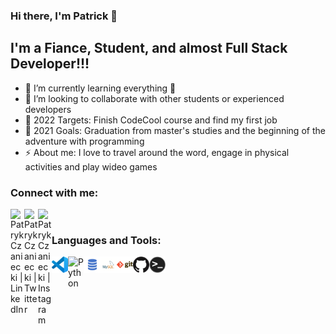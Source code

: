 ### Hi there, I'm Patrick 👋 

## I'm a Fiance, Student, and almost Full Stack Developer!!!

- 🌱 I’m currently learning everything 🤣
- 👯 I’m looking to collaborate with other students or experienced developers
- 🔭 2022 Targets: Finish CodeCool course and find my first job 
- 🥅 2021 Goals: Graduation from master's studies and the beginning of the adventure with programming
- ⚡ About me: I love to travel around the word, engage in physical activities and play wideo games

### Connect with me:

[<img align="left" alt="PatrykCzaniecki | LinkedIn" width="22px" src="https://cdn.jsdelivr.net/npm/simple-icons@v3/icons/linkedin.svg" />][linkedin]
[<img align="left" alt="PatrykCzaniecki | Twitter" width="22px" src="https://cdn.jsdelivr.net/npm/simple-icons@3.13.0/icons/facebook.svg" />][facebook]
[<img align="left" alt="PatrykCzaniecki | Instagram" width="22px" src="https://cdn.jsdelivr.net/npm/simple-icons@v3/icons/instagram.svg" />][instagram]

<br />

### Languages and Tools:

[<img align="left" alt="Visual Studio Code" width="26px" src="https://raw.githubusercontent.com/github/explore/80688e429a7d4ef2fca1e82350fe8e3517d3494d/topics/visual-studio-code/visual-studio-code.png" />][web]
[<img align="left" alt="Python" width="26px" src="https://cdn.jsdelivr.net/npm/simple-icons@3.13.0/icons/python.svg" />][web]
[<img align="left" alt="SQL" width="26px" src="https://raw.githubusercontent.com/github/explore/80688e429a7d4ef2fca1e82350fe8e3517d3494d/topics/sql/sql.png" />][web]
[<img align="left" alt="MySQL" width="26px" src="https://raw.githubusercontent.com/github/explore/80688e429a7d4ef2fca1e82350fe8e3517d3494d/topics/mysql/mysql.png" />][web]
[<img align="left" alt="Git" width="26px" src="https://raw.githubusercontent.com/github/explore/80688e429a7d4ef2fca1e82350fe8e3517d3494d/topics/git/git.png" />][web]
[<img align="left" alt="GitHub" width="26px" src="https://raw.githubusercontent.com/github/explore/78df643247d429f6cc873026c0622819ad797942/topics/github/github.png" />][web]
[<img align="left" alt="Terminal" width="26px" src="https://raw.githubusercontent.com/github/explore/80688e429a7d4ef2fca1e82350fe8e3517d3494d/topics/terminal/terminal.png" />][web]

<br />
<br />

[web]: https://www.google.pl/
[facebook]: https://www.facebook.com/patryk.czaniecki/
[instagram]: https://www.instagram.com/o_c_z_y/
[linkedin]: https://www.linkedin.com/in/patryk-czaniecki-203802200/
